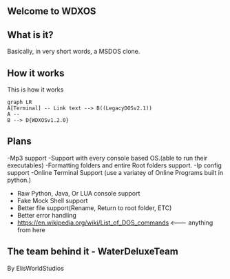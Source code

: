 

## Welcome to WDXOS

## What is it?
Basically, in very short words, a MSDOS clone.

## How it works
This is how it works

```mermaid
graph LR
A[Terminal] -- Link text --> B((LegacyDOSv2.1))
A --
B --> D{WDXOSv1.2.0}

```


## Plans

-Mp3 support
-Support with every console based OS.(able to run their executables)
-Formatting folders and entire Root folders support.
-Ip config support
-Online Terminal Support (use a variatey of Online Programs built in python.)
- Raw Python, Java, Or LUA console support
- Fake Mock Shell support
- Better file support(Rename, Return to root folder, ETC)
- Better error handling 
- https://en.wikipedia.org/wiki/List_of_DOS_commands <--- anything from here


## The team behind it - WaterDeluxeTeam
By ElisWorldStudios

